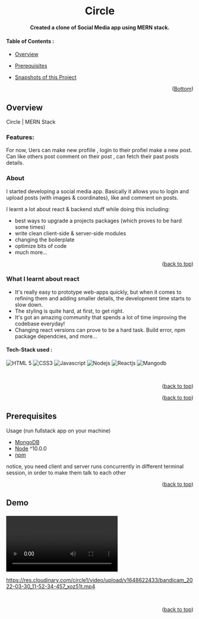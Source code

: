 <div id="top"></div>

<h1 align="center"> Circle </h1>



<!-- ---------------------------------------------------------------------------------------------------------------------- -->





<!-- ---------------------------------------------------------------------------------------------------------------------- -->

<p align="center">
  <strong> Created a clone of Social Media app using MERN stack. </strong>
    <br />
 




<!-- ---------------------------------------------------------------------------------------------------------------------- -->
<!-- TABLE OF CONTENTS --> 

#### Table of Contents :
* [Overview](#Overview)

* [Prerequisites](#Prerequisites)
* [Snapshots of this Project](#Snapshots-of-this-Project)



  
<p align="right">(<a href="#Bottom">Bottom</a>)</p>

<!-- ------------------------------------------------------------------------------------------------------------------------------------------------------ -->
<!-- ------------------------------------------------------------------------------------------------------------------------------------------------------------- -->
## Overview

Circle | MERN Stack

### Features:

For now, Uers can make new profiile , login to their profiel make a new post. Can like others post comment on their post , can fetch their past posts details.

### About
I started developing a social media app.
Basically it allows you to login and upload posts (with images & coordinates), like and comment on posts.

I learnt a lot about react & backend stuff while doing this including:
- best ways to upgrade a projects packages (which proves to be hard some times)
- write clean client-side & server-side modules
- changing the boilerplate
- optimize bits of code
- much more...

<p align="right">(<a href="#top">back to top</a>)</p>

### What I learnt about react
- It's really easy to prototype web-apps quickly, but when it comes to refining them and adding smaller details, the development time starts to slow down. 
- The styling is quite hard, at first, to get right.
- It's got an amazing community that spends a lot of time improving the codebase everyday!
- Changing react versions can prove to be a hard task. Build error, npm package dependcies, and more...
  

 #### Tech-Stack used :

  ![HTML 5](https://img.shields.io/badge/HTML5-E34F26?style=for-the-badge&logo=html5&logoColor=white)
  ![CSS3](https://img.shields.io/badge/CSS3-1572B6?style=for-the-badge&logo=css3&logoColor=white)
  ![Javascript](https://img.shields.io/badge/JavaScript-323330?style=for-the-badge&logo=javascript&logoColor=F7DF1E)
  ![Nodejs](https://img.shields.io/badge/Node.js-339933?style=for-the-badge&logo=nodedotjs&logoColor=white)
  ![Reactjs](https://img.shields.io/badge/React-20232A?style=for-the-badge&logo=react&logoColor=61DAFB)
  ![Mangodb](https://img.shields.io/badge/MongoDB-4EA94B?style=for-the-badge&logo=mongodb&logoColor=white)
  



<br>

<p align="right">(<a href="#top">back to top</a>)</p>

<!-- ------------------------------------------------------------------------------------------------------------------------------------------------------ -->
<!-- ------------------------------------------------------------------------------------------------------------------------------------------------------------- -->


<p align="right">(<a href="#top">back to top</a>)</p>

<!-- ------------------------------------------------------------------------------------------------------------------------------------------------------ -->
<!-- ------------------------------------------------------------------------------------------------------------------------------------------------------------- -->

## Prerequisites

Usage (run fullstack app on your machine)

- [MongoDB](https://gist.github.com/nrollr/9f523ae17ecdbb50311980503409aeb3)
- [Node](https://nodejs.org/en/download/) ^10.0.0
- [npm](https://nodejs.org/en/download/package-manager/)

notice, you need client and server runs concurrently in different terminal session, in order to make them talk to each other




<p align="right">(<a href="#top">back to top</a>)</p>

<!-- ------------------------------------------------------------------------------------------------------------------------------------------------------ -->
<!-- ------------------------------------------------------------------------------------------------------------------------------------------------------------- -->

## Demo

### 

![User can sign in or sign up](https://res.cloudinary.com/circle1/video/upload/v1648622433/bandicam_2022-03-30_11-52-34-457_xoz51t.mp4)

https://res.cloudinary.com/circle1/video/upload/v1648622433/bandicam_2022-03-30_11-52-34-457_xoz51t.mp4



<br>



<p align="right">(<a href="#top">back to top</a>)</p>

<!-- ------------------------------------------------------------------------------------------------------------------------
